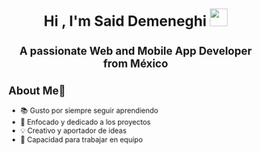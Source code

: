 <h1 align="center"><b>Hi , I'm Said Demeneghi </b><img src="https://media.giphy.com/media/hvRJCLFzcasrR4ia7z/giphy.gif" width="35"></h1>
<div align="center"><h2 align="center">
  A passionate Web and Mobile App Developer from México</h2>
  
</div>

<div>
  <h2>About Me🧠</h2>
  
- 📚 Gusto por siempre seguir aprendiendo
- 🎯 Enfocado y dedicado a los proyectos
- 💡 Creativo y aportador de ideas
- 🫡 Capacidad para trabajar en equipo

</div>
